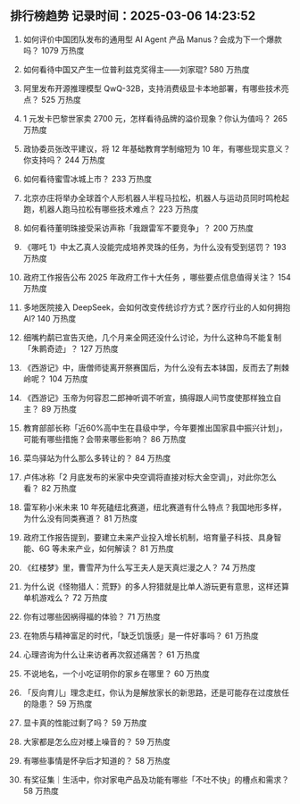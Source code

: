 
## 排行榜趋势 记录时间：2025-03-06 14:23:52
  
  1. 如何评价中国团队发布的通用型 AI Agent 产品 Manus？会成为下一个爆款吗？ 1079 万热度
    
  2. 如何看待中国又产生一位普利兹克奖得主——刘家琨? 580 万热度
    
  3. 阿里发布开源推理模型 QwQ-32B，支持消费级显卡本地部署，有哪些技术亮点？ 525 万热度
    
  4. 1 元发卡巴黎世家卖 2700 元，怎样看待品牌的溢价现象？你认为值吗？ 265 万热度
    
  5. 政协委员张改平建议，将 12 年基础教育学制缩短为 10 年，有哪些现实意义？你支持吗？ 244 万热度
    
  6. 如何看待蜜雪冰城上市？ 233 万热度
    
  7. 北京亦庄将举办全球首个人形机器人半程马拉松，机器人与运动员同时鸣枪起跑，机器人跑马拉松有哪些技术难点？ 223 万热度
    
  8. 如何看待董明珠接受采访声称「我跟雷军不要竞争」？ 200 万热度
    
  9. 《哪吒 1》中太乙真人没能完成培养灵珠的任务，为什么没有受到惩罚？ 193 万热度
    
  10. 政府工作报告公布 2025 年政府工作十大任务 ，哪些要点信息值得关注？ 154 万热度
    
  11. 多地医院接入 DeepSeek，会如何改变传统诊疗方式？医疗行业的人如何拥抱 AI? 140 万热度
    
  12. 细嘴杓鹬已宣告灭绝，几个月来全网还没什么讨论，为什么这种鸟不能复制「朱鹮奇迹」？ 127 万热度
    
  13. 《西游记》中，唐僧师徒离开祭赛国后，为什么没有去本钵国，反而去了荆棘岭呢？ 104 万热度
    
  14. 《西游记》玉帝为何容忍二郎神听调不听宣，搞得跟人间节度使那样独立自主？ 89 万热度
    
  15. 教育部部长称「近60%高中生在县级中学，今年要推出国家县中振兴计划」，可能有哪些措施？会带来哪些影响？ 86 万热度
    
  16. 菜鸟驿站为什么那么多转让的？ 84 万热度
    
  17. 卢伟冰称「2 月底发布的米家中央空调将直接对标大金空调」，对此你怎么看？ 82 万热度
    
  18. 雷军称小米未来 10 年死磕纽北赛道，纽北赛道有什么特点？我国地形多样，为什么没有同类赛道？ 81 万热度
    
  19. 政府工作报告提到，要建立未来产业投入增长机制，培育量子科技、具身智能、6G 等未来产业，如何解读？ 81 万热度
    
  20. 《红楼梦》里，曹雪芹为什么写王夫人是天真烂漫之人？ 74 万热度
    
  21. 为什么说《怪物猎人：荒野》的多人狩猎就是比单人游玩更有意思，这样还算单机游戏么？ 72 万热度
    
  22. 你有过哪些因祸得福的体验？ 71 万热度
    
  23. 在物质与精神富足的时代，「缺乏饥饿感」是一件好事吗？ 61 万热度
    
  24. 心理咨询为什么让来访者再次叙述痛苦？ 61 万热度
    
  25. 不说地名，一个小吃证明你的家乡在哪里？ 60 万热度
    
  26. 「反向育儿」理念走红，你认为是解放家长的新思路，还是可能存在过度放任的隐患？ 59 万热度
    
  27. 显卡真的性能过剩了吗？ 59 万热度
    
  28. 大家都是怎么应对楼上噪音的？ 59 万热度
    
  29. 有哪些事情是怀孕后才知道的？ 58 万热度
    
  30. 有奖征集｜生活中，你对家电产品及功能有哪些「不吐不快」的槽点和需求？ 58 万热度
    
